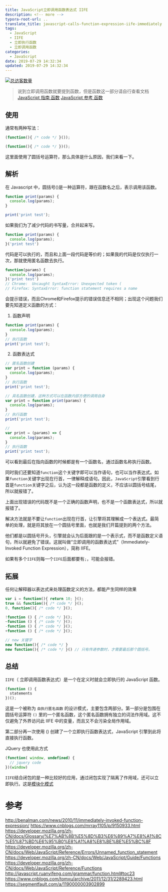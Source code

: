 ```yaml
---
title: JavaScript立即调用函数表达式 IIFE
description: <!-- more -->
typora-root-url: ..
translate_title: javascript-calls-function-expression-iife-immediately
tags:
  - JavaScript
  - IIFE
  - 立即执行函数
  - 立即调用函数
categories:
  - JavaScript
date: 2019-07-29 14:32:34
updated: 2019-07-29 14:32:34
---
```


[![总访客数量](https://visitor-count-badge.herokuapp.com/total.svg?repo_id=holidaypenguin-4guklajid3425225-1259573149.tcloudbaseapp.com)](https://github.com/jwenjian/visitor-count-badge)

> 说到立即调用函数就要提到函数，但是函数这一部分请自行查看文档 [JavaScript 指南 函数](https://developer.mozilla.org/zh-CN/docs/Web/JavaScript/Guide/Functions) [JavaScript 参考 函数](https://developer.mozilla.org/zh-CN/docs/Web/JavaScript/Reference/Functions)


## 使用

通常有两种写法：
``` js
(function(){ /* code */ }());
```
``` js
(function(){ /* code */ })();
```

这里面使用了圆括号运算符，那么具体是什么原因，我们来看一下。

## 解析
在 Javascript 中，圆括号()是一种运算符，跟在函数名之后，表示调用该函数。
``` js
function print(params) {
  console.log(params);
}

print('print test');
```

如果我们为了减少代码的书写量，合并起来写。
``` js
function print(params) {
  console.log(params);
}('print test')
```

代码是可以执行的，而且和上面一段代码是等价的；如果我的代码是仅仅执行一次，那就使用匿名函数去执行。
``` js
function(params) {
  console.log(params);
}('print test')
// Chrome:  Uncaught SyntaxError: Unexpected token (
// Firefox: SyntaxError: function statement requires a name
```

会提示错误，而且Chrome和Firefox提示的错误信息还不相同；出现这个问题我们要先知道定义函数的方式：
1. 函数声明
  ``` js
  function print(params) {
    console.log(params);
  }
  // 执行函数
  print('print test');
  ```
2. 函数表达式
  ``` js
  // 匿名函数创建
  var print = function (params) {
    console.log(params);
  }
  // 执行函数
  print('print test');
  ```
  ``` js
  // 具名函数创建，这种方式可以在函数内部方便的调用自身
  var print = function print(params) {
    console.log(params);
  }
  // 执行函数
  print('print test');
  ```
  ``` js
  // 
  var print = (params) => {
    console.log(params);
  }
  // 执行函数
  print('print test');
  ```

可以看到最后在指向函数的时候都是有一个函数名，通过函数名称执行函数。

同时我们还要知道`function`这个关键字即可以当作语句，也可以当作表达式。如果`function`关键字出现在行首，一律解释成语句。因此，`JavaScript`引擎看到行首是`function`关键字之后，认为这一段都是函数的定义，不应该以圆括号结尾，所以就报错了。

上面出现错误的代码既不是一个正确的函数声明，也不是一个函数表达式，所以就报错了。 

解决方法就是不要让`function`出现在行首，让引擎将其理解成一个表达式。最简单的处理，就是将其放在一个圆括号里面，也就是我们开篇提到的两个方法。

他们都是以圆括号开头，引擎就会认为后面跟的是一个表示式，而不是函数定义语句，所以就避免了错误。这就叫做“立即调用的函数表达式”（Immediately-Invoked Function Expression），简称 IIFE。

如果有多个`IIFE`则每一个`IIFE`后面都要有`;`，可能会报错。

## 拓展
任何让解释器以表达式来处理函数定义的方法，都能产生同样的效果
``` js
var i = function(){ return 10; }();
true && function(){ /* code */ }();
0, function(){ /* code */ }();

!function () { /* code */ }();
~function () { /* code */ }();
-function () { /* code */ }();
+function () { /* code */ }();

// new 关键字
new function(){ /* code */ }
new function(){ /* code */ }() // 只有传递参数时，才需要最后那个圆括号。
```

## 总结

`IIFE`（ 立即调用函数表达式）是一个在定义时就会立即执行的  JavaScript 函数。
``` js
(function () {
  statements
})();
```

这是一个被称为 `自执行匿名函数` 的设计模式，主要包含两部分。第一部分是包围在 圆括号运算符 `()` 里的一个匿名函数，这个匿名函数拥有独立的词法作用域。这不仅避免了外界访问此 IIFE 中的变量，而且又不会污染全局作用域。

第二部分再一次使用 () 创建了一个立即执行函数表达式，JavaScript 引擎到此将直接执行函数。

JQuery 也使用此方式
``` js
(function( window, undefined) {
  // jquery code
})(window)
```

`IIFE`结合闭包的是一种比较好的应用，通过闭包实现了隔离了作用域，还可以立即执行。这是[模块化模式](/blob/2019-08-16-module-pattern/)


# 参考
http://benalman.com/news/2010/11/immediately-invoked-function-expression/
https://www.cnblogs.com/mrray1105/p/9150933.html
https://developer.mozilla.org/zh-CN/docs/Glossary/%E7%AB%8B%E5%8D%B3%E6%89%A7%E8%A1%8C%E5%87%BD%E6%95%B0%E8%A1%A8%E8%BE%BE%E5%BC%8F
https://developer.mozilla.org/zh-CN/docs/Web/JavaScript/Reference/Errors/Unnamed_function_statement
https://developer.mozilla.org/zh-CN/docs/Web/JavaScript/Guide/Functions
https://developer.mozilla.org/zh-CN/docs/Web/JavaScript/Reference/Functions
http://javascript.ruanyifeng.com/grammar/function.html#toc23
https://www.cnblogs.com/tomxu/archive/2011/12/31/2289423.html
https://segmentfault.com/a/1190000003902899
